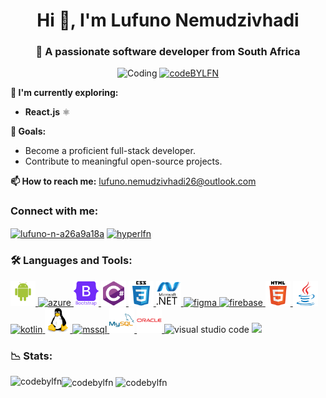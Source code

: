 <h1 align="center">Hi 👋, I'm Lufuno Nemudzivhadi</h1>
<h3 align="center">🚀 A passionate software developer from South Africa</h3>
<!-- <p align="left">
      <img src="https://komarev.com/ghpvc/?username=codeWithLFN&label=Profile%20views&color=0e75b6&style=flat" alt="codeBYLFN" />
</p> -->
<p align="center">
   <img src="https://cdn.dribbble.com/users/1162077/screenshots/3848914/programmer.gif" alt="Coding" width="400"> 
   <a href="https://github.com/ryo-ma/github-profile-trophy"><img src="https://github-profile-trophy.vercel.app/?username=codeWithLFN&theme=onedark" alt="codeBYLFN" /></a> 
</p>

<!-- - 🔭 I’m currently a **Information Technology In Software Development Student** -->

**🔭 I'm currently exploring:**
* **React.js** ⚛️

**🌱 Goals:**
* Become a proficient full-stack developer. 
* Contribute to meaningful open-source projects.

**📫 How to reach me:** lufuno.nemudzivhadi26@outlook.com

### Connect with me:
<p align="left">
<a href="https://linkedin.com/in/lufuno-nemudzivhadi026" target="blank"><img align="center" src="https://raw.githubusercontent.com/rahuldkjain/github-profile-readme-generator/master/src/images/icons/Social/linked-in-alt.svg" alt="lufuno-n-a26a9a18a" height="30" width="40" /></a>
<a href="https://instagram.com/hyperlfn" target="blank"><img align="center" src="https://raw.githubusercontent.com/rahuldkjain/github-profile-readme-generator/master/src/images/icons/Social/instagram.svg" alt="hyperlfn" height="30" width="40" /></a>
</p>

### 🛠️ Languages and Tools:
<p align="left"> 
  <a href="https://developer.android.com" target="_blank" rel="noreferrer"> <img src="https://raw.githubusercontent.com/devicons/devicon/master/icons/android/android-original-wordmark.svg" alt="android" width="40" height="40"/> </a> 
  <a href="https://azure.microsoft.com/en-in/" target="_blank" rel="noreferrer"> <img src="https://www.vectorlogo.zone/logos/microsoft_azure/microsoft_azure-icon.svg" alt="azure" width="40" height="40"/> </a> 
  <a href="https://getbootstrap.com" target="_blank" rel="noreferrer"> <img src="https://raw.githubusercontent.com/devicons/devicon/master/icons/bootstrap/bootstrap-plain-wordmark.svg" alt="bootstrap" width="40" height="40"/> </a> 
  <a href="https://www.w3schools.com/cs/" target="_blank" rel="noreferrer"> <img src="https://raw.githubusercontent.com/devicons/devicon/master/icons/csharp/csharp-original.svg" alt="csharp" width="40" height="40"/> </a> 
  <a href="https://www.w3schools.com/css/" target="_blank" rel="noreferrer"> <img src="https://raw.githubusercontent.com/devicons/devicon/master/icons/css3/css3-original-wordmark.svg" alt="css3" width="40" height="40"/> </a> 
  <a href="https://dotnet.microsoft.com/" target="_blank" rel="noreferrer"> <img src="https://raw.githubusercontent.com/devicons/devicon/master/icons/dot-net/dot-net-original-wordmark.svg" alt="dotnet" width="40" height="40"/> </a> 
  <a href="https://www.figma.com/" target="_blank" rel="noreferrer"> <img src="https://www.vectorlogo.zone/logos/figma/figma-icon.svg" alt="figma" width="40" height="40"/> </a> 
  <a href="https://firebase.google.com/" target="_blank" rel="noreferrer"> <img src="https://www.vectorlogo.zone/logos/firebase/firebase-icon.svg" alt="firebase" width="40" height="40"/> </a> 
  <a href="https://www.w3.org/html/" target="_blank" rel="noreferrer"> <img src="https://raw.githubusercontent.com/devicons/devicon/master/icons/html5/html5-original-wordmark.svg" alt="html5" width="40" height="40"/> </a> 
  <a href="https://www.java.com" target="_blank" rel="noreferrer"> <img src="https://raw.githubusercontent.com/devicons/devicon/master/icons/java/java-original.svg" alt="java" width="40" height="40"/> </a> 
  <a href="https://kotlinlang.org" target="_blank" rel="noreferrer"> <img src="https://www.vectorlogo.zone/logos/kotlinlang/kotlinlang-icon.svg" alt="kotlin" width="40" height="40"/> </a> 
  <a href="https://www.linux.org/" target="_blank" rel="noreferrer"> <img src="https://raw.githubusercontent.com/devicons/devicon/master/icons/linux/linux-original.svg" alt="linux" width="40" height="40"/> </a> 
  <a href="https://www.microsoft.com/en-us/sql-server" target="_blank" rel="noreferrer"> <img src="https://www.svgrepo.com/show/303229/microsoft-sql-server-logo.svg" alt="mssql" width="40" height="40"/> </a> 
  <a href="https://www.mysql.com/" target="_blank" rel="noreferrer"> <img src="https://raw.githubusercontent.com/devicons/devicon/master/icons/mysql/mysql-original-wordmark.svg" alt="mysql" width="40" height="40"/> </a> 
  <a href="https://www.oracle.com/" target="_blank" rel="noreferrer"> <img src="https://raw.githubusercontent.com/devicons/devicon/master/icons/oracle/oracle-original.svg" alt="oracle" width="40" height="40"/> </a>
  <img alt="visual studio code" width="50px" src="https://img.icons8.com/fluent/240/000000/visual-studio-code-2019.png" />  
  <img src="https://img.icons8.com/color/512/old-vmware-logo.png" width="50px" /> 
</p>
<h3>📉 <b>Stats:</b></h3>
<p>
      <img align="left" src="https://github-readme-stats.vercel.app/api/top-langs?username=codewithlfn&show_icons=true&locale=en&layout=compact&theme=buefy&hide_border=true" alt="codebylfn" />
      <img align="center" src="https://github-readme-stats.vercel.app/api?username=codewithlfn&show_icons=true&locale=en&theme=buefy&hide_border=true" alt="codebylfn" />
      <img align="center" src="https://github-readme-streak-stats.herokuapp.com/?user=codewithlfn&theme=buefy&hide_border=true" alt="codebylfn" />
</p>
